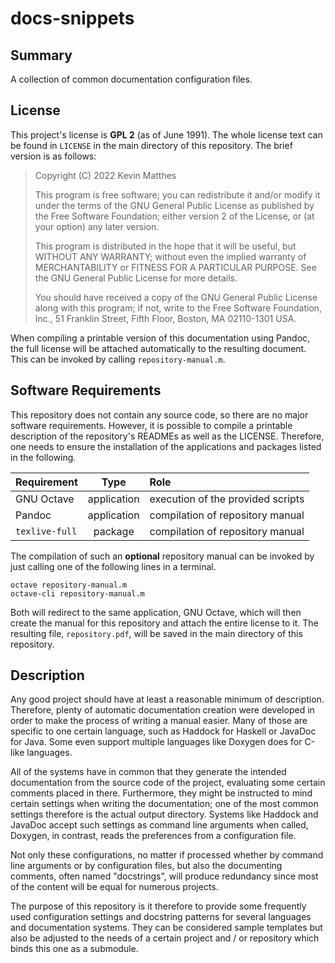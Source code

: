 <!------------------------------------------------------------------------------
--
-- Copyright (C) 2022 Kevin Matthes
--
-- This program is free software; you can redistribute it and/or modify
-- it under the terms of the GNU General Public License as published by
-- the Free Software Foundation; either version 2 of the License, or
-- (at your option) any later version.
--
-- This program is distributed in the hope that it will be useful,
-- but WITHOUT ANY WARRANTY; without even the implied warranty of
-- MERCHANTABILITY or FITNESS FOR A PARTICULAR PURPOSE.  See the
-- GNU General Public License for more details.
--
-- You should have received a copy of the GNU General Public License along
-- with this program; if not, write to the Free Software Foundation, Inc.,
-- 51 Franklin Street, Fifth Floor, Boston, MA 02110-1301 USA.
--
----
--
--  FILE
--      README.md
--
--  BRIEF
--      Important information regarding this project.
--
--  AUTHOR
--      Kevin Matthes
--
--  COPYRIGHT
--      (C) 2022 Kevin Matthes.
--      This file is licensed GPL 2 as of June 1991.
--
--  DATE
--      2022
--
--  NOTE
--      See `LICENSE' for full license.
--
------------------------------------------------------------------------------->

# docs-snippets

## Summary

A collection of common documentation configuration files.

## License

This project's license is **GPL 2** (as of June 1991).  The whole license text
can be found in `LICENSE` in the main directory of this repository.  The brief
version is as follows:

> Copyright (C) 2022 Kevin Matthes
>
> This program is free software; you can redistribute it and/or modify
> it under the terms of the GNU General Public License as published by
> the Free Software Foundation; either version 2 of the License, or
> (at your option) any later version.
>
> This program is distributed in the hope that it will be useful,
> but WITHOUT ANY WARRANTY; without even the implied warranty of
> MERCHANTABILITY or FITNESS FOR A PARTICULAR PURPOSE.  See the
> GNU General Public License for more details.
>
> You should have received a copy of the GNU General Public License along
> with this program; if not, write to the Free Software Foundation, Inc.,
> 51 Franklin Street, Fifth Floor, Boston, MA 02110-1301 USA.

When compiling a printable version of this documentation using Pandoc, the full
license will be attached automatically to the resulting document.  This can be
invoked by calling `repository-manual.m`.

## Software Requirements

This repository does not contain any source code, so there are no major software
requirements.  However, it is possible to compile a printable description of the
repository's READMEs as well as the LICENSE.  Therefore, one needs to ensure the
installation of the applications and packages listed in the following.

| Requirement       | Type          | Role                              |
|:------------------|:-------------:|:----------------------------------|
| GNU Octave        | application   | execution of the provided scripts |
| Pandoc            | application   | compilation of repository manual  |
| `texlive-full`    | package       | compilation of repository manual  |

The compilation of such an **optional** repository manual can be invoked by just
calling one of the following lines in a terminal.

```
octave repository-manual.m
octave-cli repository-manual.m
```

Both will redirect to the same application, GNU Octave, which will then create
the manual for this repository and attach the entire license to it.  The
resulting file, `repository.pdf`, will be saved in the main directory of this
repository.

## Description

Any good project should have at least a reasonable minimum of description.
Therefore, plenty of automatic documentation creation were developed in order
to make the process of writing a manual easier.  Many of those are specific to
one certain language, such as Haddock for Haskell or JavaDoc for Java.  Some
even support multiple languages like Doxygen does for C-like languages.

All of the systems have in common that they generate the intended documentation
from the source code of the project, evaluating some certain comments placed in
there.  Furthermore, they might be instructed to mind certain settings when
writing the documentation; one of the most common settings therefore is the
actual output directory.  Systems like Haddock and JavaDoc accept such settings
as command line arguments when called, Doxygen, in contrast, reads the
preferences from a configuration file.

Not only these configurations, no matter if processed whether by command line
arguments or by configuration files, but also the documenting comments, often
named "docstrings", will produce redundancy since most of the content will be
equal for numerous projects.

The purpose of this repository is it therefore to provide some frequently used
configuration settings and docstring patterns for several languages and
documentation systems.  They can be considered sample templates but also be
adjusted to the needs of a certain project and / or repository which binds this
one as a submodule.

<!----------------------------------------------------------------------------->
